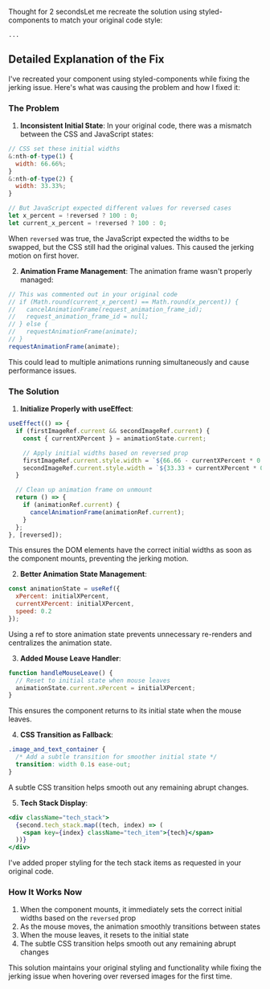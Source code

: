 Thought for 2 secondsLet me recreate the solution using styled-components to match your original code style:

```typescriptreact project="double_images_fix"
...
```

## Detailed Explanation of the Fix

I've recreated your component using styled-components while fixing the jerking issue. Here's what was causing the problem and how I fixed it:

### The Problem

1. **Inconsistent Initial State**:
   In your original code, there was a mismatch between the CSS and JavaScript states:

```javascriptreact
// CSS set these initial widths
&:nth-of-type(1) {
  width: 66.66%;
}
&:nth-of-type(2) {
  width: 33.33%;
}

// But JavaScript expected different values for reversed cases
let x_percent = !reversed ? 100 : 0;
let current_x_percent = !reversed ? 100 : 0;
```

When `reversed` was true, the JavaScript expected the widths to be swapped, but the CSS still had the original values. This caused the jerking motion on first hover.

2. **Animation Frame Management**:
   The animation frame wasn't properly managed:

```javascriptreact
// This was commented out in your original code
// if (Math.round(current_x_percent) == Math.round(x_percent)) {
//   cancelAnimationFrame(request_animation_frame_id);
//   request_animation_frame_id = null;
// } else {
//   requestAnimationFrame(animate);
// }
requestAnimationFrame(animate);
```

This could lead to multiple animations running simultaneously and cause performance issues.

### The Solution

1. **Initialize Properly with useEffect**:

```javascriptreact
useEffect(() => {
  if (firstImageRef.current && secondImageRef.current) {
    const { currentXPercent } = animationState.current;

    // Apply initial widths based on reversed prop
    firstImageRef.current.style.width = `${66.66 - currentXPercent * 0.33}%`;
    secondImageRef.current.style.width = `${33.33 + currentXPercent * 0.33}%`;
  }

  // Clean up animation frame on unmount
  return () => {
    if (animationRef.current) {
      cancelAnimationFrame(animationRef.current);
    }
  };
}, [reversed]);
```

This ensures the DOM elements have the correct initial widths as soon as the component mounts, preventing the jerking motion.

2. **Better Animation State Management**:

```javascriptreact
const animationState = useRef({
  xPercent: initialXPercent,
  currentXPercent: initialXPercent,
  speed: 0.2
});
```

Using a ref to store animation state prevents unnecessary re-renders and centralizes the animation state.

3. **Added Mouse Leave Handler**:

```javascriptreact
function handleMouseLeave() {
  // Reset to initial state when mouse leaves
  animationState.current.xPercent = initialXPercent;
}
```

This ensures the component returns to its initial state when the mouse leaves.

4. **CSS Transition as Fallback**:

```css
.image_and_text_container {
  /* Add a subtle transition for smoother initial state */
  transition: width 0.1s ease-out;
}
```

A subtle CSS transition helps smooth out any remaining abrupt changes.

5. **Tech Stack Display**:

```javascriptreact
<div className="tech_stack">
  {second.tech_stack.map((tech, index) => (
    <span key={index} className="tech_item">{tech}</span>
  ))}
</div>
```

I've added proper styling for the tech stack items as requested in your original code.

### How It Works Now

1. When the component mounts, it immediately sets the correct initial widths based on the `reversed` prop
2. As the mouse moves, the animation smoothly transitions between states
3. When the mouse leaves, it resets to the initial state
4. The subtle CSS transition helps smooth out any remaining abrupt changes

This solution maintains your original styling and functionality while fixing the jerking issue when hovering over reversed images for the first time.
